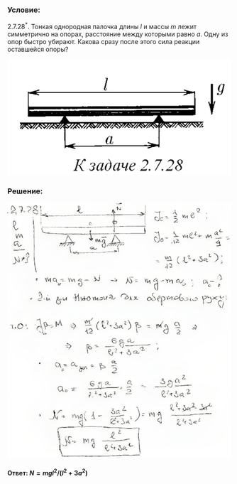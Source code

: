 ###  Условие:

$2.7.28^*.$ Тонкая однородная палочка длины $l$ и массы $m$ лежит симметрично на опорах, расстояние между которыми равно $a$. Одну из опор быстро убирают. Какова сразу после этого сила реакции оставшейся опоры?

![|551x285, 67%](../../img/2.7.28/statement.png)

###  Решение:

![|702x800, 67%](../../img/2.7.28/sol.png)

#### Ответ: $N = mgl^2/(l^2 + 3a^2)$